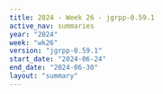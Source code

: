 ```yaml
---
title: 2024 - Week 26 - jgrpp-0.59.1
active_nav: summaries
year: "2024"
week: "wk26"
version: "jgrpp-0.59.1"
start_date: "2024-06-24"
end_date: "2024-06-30"
layout: "summary"
---
```

